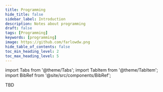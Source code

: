 ```yaml
---
title: Programming
hide_title: false
sidebar_label: Introduction
description: Notes about programming
draft: false
tags: [Programming]
keywords: [programming]
image: https://github.com/farlowdw.png
hide_table_of_contents: false
toc_min_heading_level: 2
toc_max_heading_level: 5
---
```


import Tabs from '@theme/Tabs';
import TabItem from '@theme/TabItem';
import BibRef from '@site/src/components/BibRef';

TBD